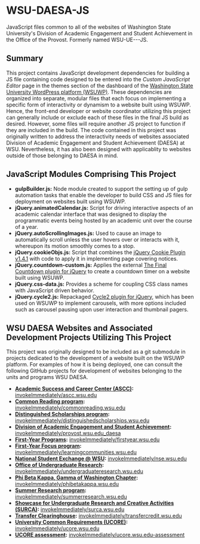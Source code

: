 # WSU-DAESA-JS
JavaScript files common to all of the websites of Washington State University's Division of Academic Engagement and Student Achievement in the Office of the Provost. Formerly named WSU-UE---JS.
## Summary
This project contains JavaScript development dependencies for building a JS file containing code designed to be entered into the *Custom JavaScript Editor* page in the themes section of the dashboard of the [Washington State University WordPress platform (WSUWP)](https://github.com/washingtonstateuniversity/WSUWP-spine-parent-theme). These dependencies are organized into separate, modular files that each focus on implementing a specific form of interactivity or dynamism to a website built using WSUWP. Hence, the front-end developer or website coordinator utilizing this project can generally include or exclude each of these files in the final JS build as desired. However, some files will require another JS project to function if they are included in the build.
The code contained in this project was originally written to address the interactivity needs of websites associated Division of Academic Engagement and Student Achievement (DAESA) at WSU. Nevertheless, it has also been designed with applicablity to websites outside of those belonging to DAESA in mind.
## JavaScript Modules Comprising This Project
* **gulpBuilder.js:** Node module created to support the setting up of gulp automation tasks that enable the developer to build CSS and JS files for deployment on websites built using WSUWP.
* **jQuery.animatedCalendar.js:** Script for driving interactive aspects of an academic calendar interface that was designed to display the programmatic events being hosted by an academic unit over the course of a year.
* **jQuery.autoScrollingImages.js:** Used to cause an image to automatically scroll unless the user hovers over or interacts with it, whereupon its motion smoothly comes to a stop. 
* **jQuery.cookieObjs.js:** Script that combines the [jQuery Cookie Plugin v1.4.1](https://github.com/carhartl/jquery-cookie) with code to apply it in implementing page covering notices.
* **jQuery.countdown-custom.js:** Applies the external [The Final Countdown plugin for jQuery](https://github.com/hilios/jQuery.countdown) to create a countdown timer on a website built using WSUWP.
* **jQuery.css-data.js:** Provides a scheme for coupling CSS class names with JavaScript driven behavior.
* **jQuery.cycle2.js:** Repackaged [Cycle2 plugin for jQuery](https://github.com/malsup/cycle2), which has been used on WSUWP to implement carousels, with more options included such as carousel pausing upon user interaction and thumbnail pagers.
## WSU DAESA Websites and Associated Development Projects Utilizing This Project
This project was originally designed to be included as a git submodule in projects dedicated to the development of a website built on the WSUWP platform. For examples of how it is being deployed, one can consult the following GitHub projects for development of websites belonging to the units and programs WSU DAESA.
* **[Academic Success and Career Center (ASCC)](https://ascc.wsu.edu):** [invokeImmediately/ascc.wsu.edu](https://github.com/invokeImmediately/ascc.wsu.edu)
* **[Common Reading program](https://commonreading.wsu.edu):** [invokeImmediately/commonreading.wsu.edu](https://github.com/invokeImmediately/commonreading.wsu.edu)
* **[Distinguished Scholarships program](https://distinguishedscholarships.wsu.edu):** [invokeImmediately/distinguishedscholarships.wsu.edu](https://github.com/invokeImmediately/distinguishedscholarships.wsu.edu)
* **[Division of Academic Engagement and Student Achievement](https://provost.wsu.edu/daesa):** [invokeImmediately/provost.wsu.edu_daesa](https://github.com/invokeImmediately/provost.wsu.edu_daesa)
* **[First-Year Programs](https://firstyear.wsu.edu):** [invokeImmediately/firstyear.wsu.edu](https://github.com/invokeImmediately/firstyear.wsu.edu)
* **[First-Year Focus program](https://learningcommunities.wsu.edu):** [invokeImmediately/learningcommunities.wsu.edu](https://github.com/invokeImmediately/learningcommunities.wsu.edu)
* **[National Student Exchange @ WSU](https://nse.wsu.edu):** [invokeImmediately/nse.wsu.edu](https://github.com/invokeImmediately/nse.wsu.edu)
* **[Office of Undergraduate Research](https://undergraduateresearch.wsu.edu):** [invokeImmediately/undergraduateresearch.wsu.edu](https://github.com/invokeImmediately/undergraduateresearch.wsu.edu)
* **[Phi Beta Kappa, Gamma of Washington Chapter](https://phibetakappa.wsu.edu/):** [invokeImmediately/phibetakappa.wsu.edu](https://github.com/invokeImmediately/phibetakappa.wsu.edu)
* **[Summer Research program](https://summerresearch.wsu.edu):** [invokeImmediately/summerresearch.wsu.edu](https://github.com/invokeImmediately/summerresearch.wsu.edu)
* **[Showcase for Undergraduate Research and Creative Activities (SURCA)](https://surca.wsu.edu):** [invokeImmediately/surca.wsu.edu](https://github.com/invokeImmediately/surca.wsu.edu)
* **[Transfer Clearinghouse](https://transfercredit.wsu.edu):** [invokeImmediately/transfercredit.wsu.edu](https://github.com/invokeImmediately/transfercredit.wsu.edu)
* **[University Common Requirements (UCORE)](https://ucore.wsu.edu):** [invokeImmediately/ucore.wsu.edu](https://github.com/invokeImmediately/ucore.wsu.edu)
* **[UCORE assessment](https://ucore.wsu.edu/assessment):** [invokeImmediately/ucore.wsu.edu-assessment](https://github.com/invokeImmediately/ucore.wsu.edu-assessment)
